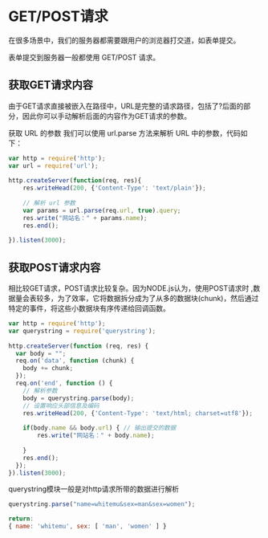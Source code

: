 # GET/POST请求

在很多场景中，我们的服务器都需要跟用户的浏览器打交道，如表单提交。

表单提交到服务器一般都使用 GET/POST 请求。

## 获取GET请求内容

由于GET请求直接被嵌入在路径中，URL是完整的请求路径，包括了?后面的部分，因此你可以手动解析后面的内容作为GET请求的参数。

获取 URL 的参数
我们可以使用 url.parse 方法来解析 URL 中的参数，代码如下：
``` javascript
var http = require('http');
var url = require('url');
 
http.createServer(function(req, res){
    res.writeHead(200, {'Content-Type': 'text/plain'});
 
    // 解析 url 参数
    var params = url.parse(req.url, true).query;
    res.write("网站名：" + params.name);
    res.end();
 
}).listen(3000);
```

## 获取POST请求内容
相比较GET请求，POST请求比较复杂。因为NODE.js认为，使用POST请求时 ,数据量会表较多，为了效率，它将数据拆分成为了从多的数据块(chunk)，然后通过特定的事件，将这些小数据块有序传递给回调函数。
``` javascript
var http = require('http');
var querystring = require('querystring');
 
http.createServer(function (req, res) {
  var body = "";
  req.on('data', function (chunk) {
    body += chunk;
  });
  req.on('end', function () {
    // 解析参数
    body = querystring.parse(body);
    // 设置响应头部信息及编码
    res.writeHead(200, {'Content-Type': 'text/html; charset=utf8'});
 
    if(body.name && body.url) { // 输出提交的数据
        res.write("网站名：" + body.name);
       
    } 
    res.end();
  });
}).listen(3000);
```

querystring模块一般是对http请求所带的数据进行解析
``` javascript
querystring.parse("name=whitemu&sex=man&sex=women");

return:
{ name: 'whitemu', sex: [ 'man', 'women' ] }

```